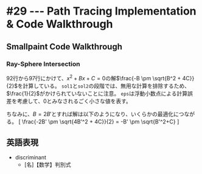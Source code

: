 # #29 --- Path Tracing Implementation & Code Walkthrough

## Smallpaint Code Walkthrough

### Ray-Sphere Intersection

92行から97行にかけて、$x^2+Bx+C=0$の解$\frac{-B \pm \sqrt{B^2 + 4C}}{2}$を計算している。
`sol1`と`sol2`の段階では、無用な計算を排除するため、$\frac{1}{2}$がかけられていないことに注意。
`eps`は浮動小数点による計算誤差を考慮して、0とみなされるごく小さな値を表す。

ちなみに、$B=2B'$とすれば解は以下のようになり、いくらかの最適化につながる。
\[
\frac{-2B' \pm \sqrt{4B'^2 + 4C}}{2} = -B' \pm \sqrt{B'^2+C}
\]

## 英語表現

- discriminant
  - [名]【数学】判別式
